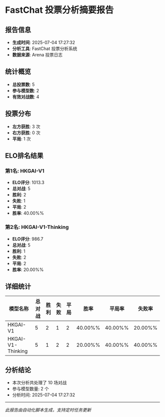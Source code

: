 # FastChat 投票分析摘要报告

## 报告信息
- **生成时间**: 2025-07-04 17:27:32
- **分析工具**: FastChat 投票分析系统
- **数据来源**: Arena 投票日志

## 统计概览
- **总投票数**: 5
- **参与模型数**: 2
- **有效对战数**: 4

## 投票分布
- **左方获胜**: 3 次
- **右方获胜**: 0 次
- **平局**: 1 次

## ELO排名结果
### 第1名: HKGAI-V1
- **ELO评分**: 1013.3
- **总对战**: 5
- **胜利**: 2
- **失败**: 1
- **平局**: 2
- **胜率**: 40.00%%

### 第2名: HKGAI-V1-Thinking
- **ELO评分**: 986.7
- **总对战**: 5
- **胜利**: 1
- **失败**: 2
- **平局**: 2
- **胜率**: 20.00%%

## 详细统计

| 模型名称 | 总对战 | 胜利 | 失败 | 平局 | 胜率 | 平局率 | 失败率 |
|---------|--------|------|------|------|------|--------|--------|
| HKGAI-V1 | 5 | 2 | 1 | 2 | 40.00%% | 40.00%% | 20.00%% |
| HKGAI-V1-Thinking | 5 | 1 | 2 | 2 | 20.00%% | 40.00%% | 40.00%% |

## 分析结论
- 本次分析共处理了 10 场对战
- 参与模型数量: 2 个
- 分析时间: 2025-07-04 17:27:32

---
*此报告由自动化脚本生成，支持定时任务更新*
